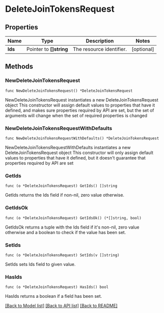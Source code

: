 # DeleteJoinTokensRequest

## Properties

Name | Type | Description | Notes
------------ | ------------- | ------------- | -------------
**Ids** | Pointer to **[]string** | The resource identifier. | [optional] 

## Methods

### NewDeleteJoinTokensRequest

`func NewDeleteJoinTokensRequest() *DeleteJoinTokensRequest`

NewDeleteJoinTokensRequest instantiates a new DeleteJoinTokensRequest object
This constructor will assign default values to properties that have it defined,
and makes sure properties required by API are set, but the set of arguments
will change when the set of required properties is changed

### NewDeleteJoinTokensRequestWithDefaults

`func NewDeleteJoinTokensRequestWithDefaults() *DeleteJoinTokensRequest`

NewDeleteJoinTokensRequestWithDefaults instantiates a new DeleteJoinTokensRequest object
This constructor will only assign default values to properties that have it defined,
but it doesn't guarantee that properties required by API are set

### GetIds

`func (o *DeleteJoinTokensRequest) GetIds() []string`

GetIds returns the Ids field if non-nil, zero value otherwise.

### GetIdsOk

`func (o *DeleteJoinTokensRequest) GetIdsOk() (*[]string, bool)`

GetIdsOk returns a tuple with the Ids field if it's non-nil, zero value otherwise
and a boolean to check if the value has been set.

### SetIds

`func (o *DeleteJoinTokensRequest) SetIds(v []string)`

SetIds sets Ids field to given value.

### HasIds

`func (o *DeleteJoinTokensRequest) HasIds() bool`

HasIds returns a boolean if a field has been set.


[[Back to Model list]](../README.md#documentation-for-models) [[Back to API list]](../README.md#documentation-for-api-endpoints) [[Back to README]](../README.md)


